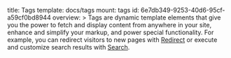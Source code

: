 title: Tags
template: docs/tags
mount: tags
id: 6e7db349-9253-40d6-95cf-a59cf0bd8944
overview: >
  Tags are dynamic template elements that give you the power to fetch and display content from anywhere in your site, enhance and simplify your markup, and power special functionality. For example, you can redirect visitors to new pages with [Redirect](/docs/tags/redirect) or execute and customize search results with [Search](/docs/tags/search).
